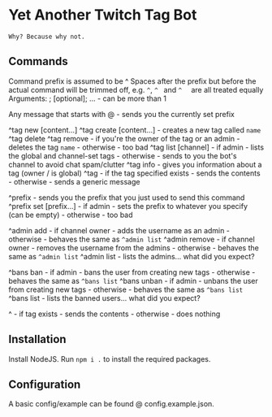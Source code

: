 # Yet Another Twitch Tag Bot
`Why? Because why not.`

## Commands
Command prefix is assumed to be ^
Spaces after the prefix but before the actual command will be trimmed off, e.g. `^`, `^ ` and `^  ` are all treated equally
Arguments: <required>; [optional]; ... - can be more than 1

Any message that starts with @<bot name>
	- sends you the currently set prefix

^tag new <name> [content...]
^tag create <name> [content...]
	- creates a new tag called `name`
^tag delete <name>
^tag remove <name>
	- if you're the owner of the tag or an admin - deletes the tag `name`
	- otherwise - too bad
^tag list [channel]
	- if admin - lists the global and channel-set tags
	- otherwise - sends to you the bot's channel to avoid chat spam/clutter
^tag info <name>
	- gives you information about a tag (owner / is global)
^tag <tag>
	- if the tag specified exists - sends the contents
	- otherwise - sends a generic message

^prefix
	- sends you the prefix that you just used to send this command
^prefix set [prefix...]
	- if admin - sets the prefix to whatever you specify (can be empty)
	- otherwise - too bad

^admin add <username>
	- if channel owner - adds the username as an admin
	- otherwise - behaves the same as `^admin list`
^admin remove <username>
	- if channel owner - removes the username from the admins
	- otherwise - behaves the same as `^admin list`
^admin list
	- lists the admins... what did you expect?

^bans ban <username>
	- if admin - bans the user from creating new tags
	- otherwise - behaves the same as `^bans list`
^bans unban <username>
	- if admin - unbans the user from creating new tags
	- otherwise - behaves the same as `^bans list`
^bans list
	- lists the banned users... what did you expect?

^<tag>
	- if tag exists - sends the contents
	- otherwise - does nothing

## Installation
Install NodeJS.
Run `npm i .` to install the required packages.

## Configuration
A basic config/example can be found @ config.example.json.
